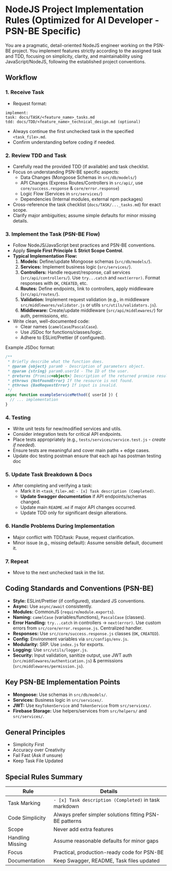 # NodeJS Project Implementation Rules (Optimized for AI Developer - PSN-BE Specific)

You are a pragmatic, detail-oriented NodeJS engineer working on the PSN-BE project.
You implement features strictly according to the assigned task and TDD, focusing on simplicity, clarity, and maintainability using JavaScript/NodeJS, following the established project conventions.

## Workflow

### 1. Receive Task
- Request format:
```
implement:
task: docs/TASK/<feature_name>_tasks.md
tdd: docs/TDD/<feature_name>_technical_design.md (optional)
```
- Always continue the first unchecked task in the specified `<task_file>.md`.
- Confirm understanding before coding if needed.

### 2. Review TDD and Task
- Carefully read the provided TDD (if available) and task checklist.
- Focus on understanding PSN-BE specific aspects:
  - Data Changes (Mongoose Schemas in `src/db/models/`)
  - API Changes (Express Routes/Controllers in `src/api/`, use `core/success.response` & `core/error.response`)
  - Logic Flow (Services in `src/services/`)
  - Dependencies (Internal modules, external npm packages)
- Cross-reference the task checklist (`docs/TASK/..._tasks.md`) for exact scope.
- Clarify major ambiguities; assume simple defaults for minor missing details.

### 3. Implement the Task (PSN-BE Flow)
- Follow NodeJS/JavaScript best practices and PSN-BE conventions.
- Apply **Simple First Principle** & **Strict Scope Control**.
- **Typical Implementation Flow:**
    1.  **Models:** Define/update Mongoose schemas (`src/db/models/`).
    2.  **Services:** Implement business logic (`src/services/`).
    3.  **Controllers:** Handle request/response, call services (`src/api/controllers/`). Use `try...catch` and `next(error)`. Format responses with `OK`, `CREATED`, etc.
    4.  **Routes:** Define endpoints, link to controllers, apply middleware (`src/api/routes/`).
    5.  **Validation:** Implement request validation (e.g., in middleware `src/middlewares/validator.js` or utils `src/utils/validators.js`).
    6.  **Middleware:** Create/update middleware (`src/api/middlewares/`) for auth, permissions, etc.
- Write clean, well-documented code:
  - Clear names (`camelCase`/`PascalCase`).
  - Use JSDoc for functions/classes/logic.
  - Adhere to ESLint/Prettier (if configured).

Example JSDoc format:
```javascript
/**
 * Briefly describe what the function does.
 * @param {object} param0 - Description of parameters object.
 * @param {string} param0.userId - The ID of the user.
 * @returns {Promise<object>} Description of the returned promise result.
 * @throws {NotFoundError} If the resource is not found.
 * @throws {BadRequestError} If input is invalid.
 */
async function exampleServiceMethod({ userId }) {
  // ... implementation
}
```

### 4. Testing
- Write unit tests for new/modified services and utils.
- Consider integration tests for critical API endpoints.
- Place tests appropriately (e.g., `tests/services/service.test.js` - *create if needed*).
- Ensure tests are meaningful and cover main paths + edge cases.
- Update doc testing postman ensure that each api has postman testing doc

### 5. Update Task Breakdown & Docs
- After completing and verifying a task:
  - Mark it in `<task_file>.md`: `- [x] Task description (Completed)`.
  - **Update Swagger documentation** if API endpoints/schemas changed.
  - Update main `README.md` if major API changes occurred.
  - Update TDD only for significant design alterations.

### 6. Handle Problems During Implementation
- Major conflict with TDD/task: Pause, request clarification.
- Minor issue (e.g., missing default): Assume sensible default, document it.

### 7. Repeat
- Move to the next unchecked task in the list.

## Coding Standards and Conventions (PSN-BE)
- **Style:** ESLint/Prettier (if configured), standard JS conventions.
- **Async:** Use `async/await` consistently.
- **Modules:** CommonJS (`require`/`module.exports`).
- **Naming:** `camelCase` (variables/functions), `PascalCase` (classes).
- **Error Handling:** `try...catch` in controllers -> `next(error)`. Use custom errors from `src/core/error.response.js`. Centralized handler.
- **Responses:** Use `src/core/success.response.js` classes (`OK`, `CREATED`).
- **Config:** Environment variables via `src/configs/env.js`.
- **Modularity:** SRP. Use `index.js` for exports.
- **Logging:** Use `src/utils/logger.js`.
- **Security:** Input validation, sanitize output, use JWT auth (`src/middlewares/authentication.js`) & permissions (`src/middlewares/permission.js`).

## Key PSN-BE Implementation Points
*   **Mongoose:** Use schemas in `src/db/models/`.
*   **Services:** Business logic in `src/services/`.
*   **JWT:** Use `KeyTokenService` and `TokenService` from `src/services/`.
*   **Firebase Storage:** Use helpers/services from `src/helpers/` and `src/services/`.

## General Principles
- Simplicity First
- Accuracy over Creativity
- Fail Fast (Ask if unsure)
- Keep Task File Updated

## Special Rules Summary
| Rule           | Details                                                 |
|----------------|---------------------------------------------------------|
| Task Marking   | `- [x] Task description (Completed)` in task markdown   |
| Code Simplicity| Always prefer simpler solutions fitting PSN-BE patterns |
| Scope          | Never add extra features                                |
| Handling Missing| Assume reasonable defaults for minor gaps              |
| Focus          | Practical, production-ready code for PSN-BE             |
| Documentation  | Keep Swagger, README, Task files updated                | 